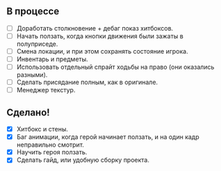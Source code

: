 ## В процессе
- [ ] Доработать столкновение + дебаг показ хитбоксов.
- [ ] Начать ползать, когда кнопки движения были зажаты в полуприседе.
- [ ] Смена локации, и при этом сохранять состояние игрока.
- [ ] Инвентарь и предметы.
- [ ] Использовать отдельный спрайт ходьбы на право (они оказались разными).
- [ ] Сделать присядание полным, как в оригинале.
- [ ] Менеджер текстур.

## Сделано!

- [x] Хитбокс и стены.
- [x] Баг анимации, когда герой начинает ползать, и на один кадр неправильно смотрит.
- [x] Научить героя ползать.
- [x] Сделать гайд, или удобную сборку проекта.